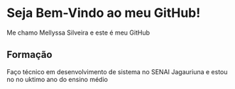 # Seja Bem-Vindo ao meu GitHub!
Me chamo Mellyssa Silveira e este é meu GitHub
## Formação 
Faço técnico em desenvolvimento de sistema no SENAI Jagauriuna e estou no no uktimo ano do ensino médio
